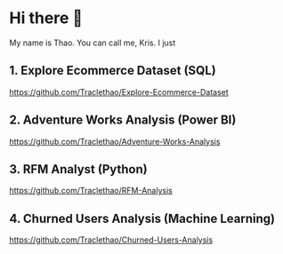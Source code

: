 # Hi there 👋
My name is Thao. You can call me, Kris. I just 

## 1. Explore Ecommerce Dataset (SQL) 
https://github.com/Traclethao/Explore-Ecommerce-Dataset 

## 2. Adventure Works Analysis (Power BI)
https://github.com/Traclethao/Adventure-Works-Analysis

## 3. RFM Analyst (Python) 
https://github.com/Traclethao/RFM-Analysis

## 4. Churned Users Analysis (Machine Learning) 
https://github.com/Traclethao/Churned-Users-Analysis 

<!--
**Traclethao/Traclethao** is a ✨ _special_ ✨ repository because its `README.md` (this file) appears on your GitHub profile.

Here are some ideas to get you started:

- 🔭 I’m currently working on ...
- 🌱 I’m currently learning ...
- 👯 I’m looking to collaborate on ...
- 🤔 I’m looking for help with ...
- 💬 Ask me about ...
- 📫 How to reach me: ...
- 😄 Pronouns: ...
- ⚡ Fun fact: ...
-->
